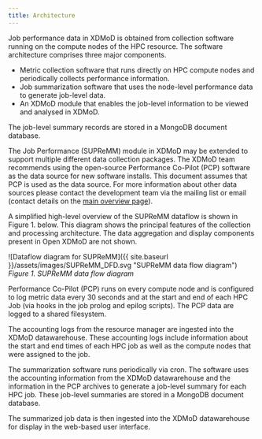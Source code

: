```yaml
---
title: Architecture
---
```


Job performance data in XDMoD is obtained from collection software running on
the compute nodes of the HPC resource.  The software architecture comprises three major components.

* Metric collection software that runs directly on HPC compute nodes and periodically collects performance information.
* Job summarization software that uses the node-level performance data to generate job-level data.
* An XDMoD module that enables the job-level information to be viewed and analysed in XDMoD.

The job-level summary records are stored in a MongoDB document database.

The Job Performance (SUPReMM) module in XDMoD may be extended to support multiple
different data collection packages. The XDMoD team recommends
using the open-source Performance Co-Pilot (PCP)
software as the data source for new software installs. This document assumes that
PCP is used as the data source. For more information about other data
sources please contact the development team via the mailing list or email
(contact details on the [main overview page](http://open.xdmod.org)).

A simplified high-level overview of the SUPReMM dataflow is shown in Figure 1.
below.  This diagram shows the principal features of the collection and
processing architecture. The data aggregation and display components present in
Open XDMoD are not shown.

![Dataflow diagram for SUPReMM]({{ site.baseurl }}/assets/images/SUPReMM_DFD.svg "SUPReMM data flow diagram")
*Figure 1. SUPReMM data flow diagram*

Performance Co-Pilot (PCP) runs on every compute node and is configured to log
metric data every 30 seconds and at the start and end of each HPC Job (via
hooks in the job prolog and epilog scripts). The PCP data are logged to a
shared filesystem.

The accounting logs from the resource manager are ingested into the XDMoD datawarehouse.
These accounting logs include information about the start and end times of each HPC job
as well as the compute nodes that were assigned to the job.

The summarization software runs periodically via cron. The software uses the
accounting information from the XDMoD datawarehouse and the information in the
PCP archives to generate a job-level summary for each HPC job. These job-level
summaries are stored in a MongoDB document database.

The summarized job data is then ingested into the XDMoD datawarehouse for display
in the web-based user interface.
